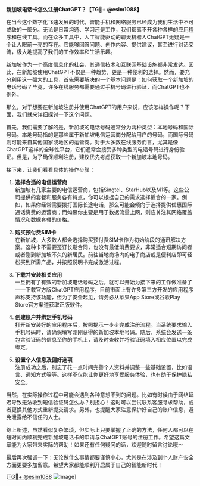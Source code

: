 **新加坡电话卡怎么注册ChatGPT？【TG💪+ @esim1088】**

在当今这个数字化飞速发展的时代，智能手机和网络服务已经成为我们生活中不可或缺的一部分。无论是日常沟通、学习还是工作，我们都离不开各种各样的应用程序和在线工具。而在众多工具中，人工智能驱动的聊天机器人ChatGPT无疑是一个让人眼前一亮的存在。它能够回答问题、创作内容、提供建议，甚至进行对话交流，极大地提高了我们的工作效率和生活乐趣。

新加坡作为一个高度信息化的社会，其通信技术和互联网基础设施都非常发达。因此，在新加坡使用ChatGPT不仅是一种趋势，更是一种便利的选择。然而，要充分利用这一强大的工具，首先需要解决的一个基本问题是：如何获取一个新加坡的电话号码？毕竟，许多在线服务都需要通过手机号码进行验证，而ChatGPT也不例外。

那么，对于想要在新加坡注册并使用ChatGPT的用户来说，应该怎样操作呢？下面，我们就来详细探讨一下这个问题。

首先，我们需要了解的是，新加坡的电话号码通常分为两种类型：本地号码和国际号码。本地号码指的是那些属于新加坡电信运营商分配给用户的号码，而国际号码则可能来自其他国家或地区的运营商。对于大多数在线服务而言，尤其是像ChatGPT这样的全球性平台，它们通常会接受多种类型的电话号码进行身份验证。但是，为了确保顺利注册，建议优先考虑获取一个新加坡本地号码。

接下来，让我们看看具体的操作步骤：

1. **选择合适的电信运营商**  
   新加坡有几家主要的电信运营商，包括Singtel、StarHub以及M1等。这些公司提供的套餐和服务各有特点，你可以根据自己的需求选择适合的一家。例如，如果你经常需要拨打国际长途电话，那么可能会倾向于选择提供优惠国际通话资费的运营商；而如果你主要是用于数据流量上网，则应关注其网络覆盖情况和数据套餐的价格。

2. **购买预付费SIM卡**  
   在新加坡，大多数人都会选择购买预付费SIM卡作为初始阶段的通讯解决方案。这种卡不需要签订长期合同，也没有最低消费要求，非常适合短期访问者或者刚到新加坡不久的新居民。前往当地商场内的电子商店或是便利店即可轻松买到所需产品，并按照说明书完成激活过程。

3. **下载并安装相关应用**  
   一旦拥有了有效的新加坡电话号码之后，就可以开始为接下来的工作做准备了——下载官方版ChatGPT应用程序。目前市面上有许多第三方开发的应用程序声称支持该功能，但为了安全起见，请务必从苹果App Store或谷歌Play Store官方渠道获取正版软件。

4. **创建账户并绑定手机号码**  
   打开新安装好的应用程序后，按照提示一步步完成注册流程。当系统要求输入手机号码时，请确保填写刚刚获得的新加坡本地号码。随后，系统会发送一条包含验证码的信息至你的手机上，请及时查收并将验证码填入相应位置以完成绑定。

5. **设置个人信息及偏好选项**  
   注册成功之后，别忘了花一点时间完善个人资料并调整一些基础设置，比如语言、通知方式等等。这样不仅能让你更好地享受服务体验，也有助于保护隐私安全。

当然，在实际操作过程中可能会遇到各种意想不到的问题。比如有时候由于网络延迟导致无法收到短信验证码怎么办？别担心！这时可以尝试联系客服寻求帮助，或者更换其他方式重新提交请求。另外，也提醒大家注意保护好自己的账户信息，避免泄露给不信任的人士。

综上所述，虽然看似复杂繁琐，但实际上只要掌握了正确的方法，任何人都可以在短时间内顺利完成新加坡电话卡的申请与ChatGPT账号的注册工作。希望这篇文章能为大家带来实际的帮助！如果还有任何疑问的话，欢迎随时留言讨论哦～

最后再次强调一下：无论做什么事情都要谨慎小心，尤其是在涉及到个人财产安全方面更要多加留意。希望大家都能顺利开启属于自己的智能新时代！

[[TG💪+ @esim1088](https://t.me/s/esim1088) ![Image](https://i.postimg.cc/4NQfJmqS/Snipaste-2025-05-13-00-14-12.png)]